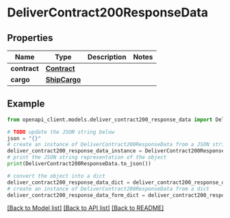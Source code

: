# DeliverContract200ResponseData


## Properties

Name | Type | Description | Notes
------------ | ------------- | ------------- | -------------
**contract** | [**Contract**](Contract.md) |  | 
**cargo** | [**ShipCargo**](ShipCargo.md) |  | 

## Example

```python
from openapi_client.models.deliver_contract200_response_data import DeliverContract200ResponseData

# TODO update the JSON string below
json = "{}"
# create an instance of DeliverContract200ResponseData from a JSON string
deliver_contract200_response_data_instance = DeliverContract200ResponseData.from_json(json)
# print the JSON string representation of the object
print(DeliverContract200ResponseData.to_json())

# convert the object into a dict
deliver_contract200_response_data_dict = deliver_contract200_response_data_instance.to_dict()
# create an instance of DeliverContract200ResponseData from a dict
deliver_contract200_response_data_form_dict = deliver_contract200_response_data.from_dict(deliver_contract200_response_data_dict)
```
[[Back to Model list]](../README.md#documentation-for-models) [[Back to API list]](../README.md#documentation-for-api-endpoints) [[Back to README]](../README.md)


